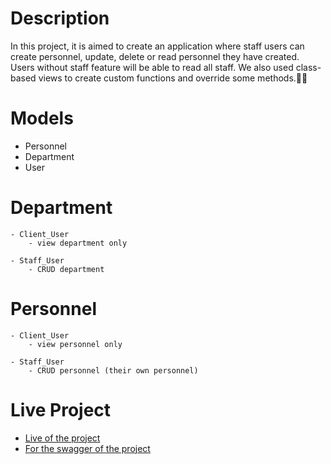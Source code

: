 # Description
<p>In this project, it is aimed to create an application where staff users can create personnel, update, delete or read personnel they have created. Users without staff feature will be able to read all staff. We also used class-based views to create custom functions and override some methods.👷🏻</p>

# Models

- Personnel
- Department
- User

# Department

    - Client_User
        - view department only

    - Staff_User
        - CRUD department

# Personnel

    - Client_User
        - view personnel only

    - Staff_User
        - CRUD personnel (their own personnel)

# Live Project

- <a href="https://pakize.pythonanywhere.com/">Live of the project</a>
- <a href="https://pakize.pythonanywhere.com/swagger/">For the swagger of the project</a>
